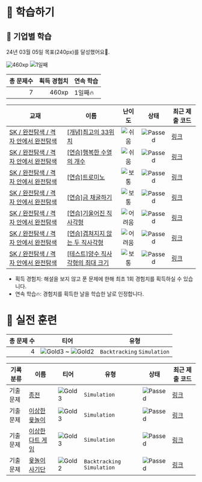 # 📖 학습하기

## 🚀 기업별 학습
24년 03월 05일 목표(240px)를 달성했어요🥳.

![460xp](https://img.shields.io/badge/EXP-460xp-%235cb85c.svg?for-the-badge)
![1일째](https://img.shields.io/badge/연속학습-1일째-%23E34F26.svg?for-the-badge)

|총 문제수|획득 경험치|연속 학습|
|---:|---:|---|
7|460xp|1일째🔥|

|교재|이름|난이도|상태|최근 제출 코드|
|---|---|:---:|:---:|---|
|[SK / 완전탐색 / 격자 안에서 완전탐색](https://www.codetree.ai/missions?missionId=18)|[[개념]최고의 33위치](https://www.codetree.ai/missions/18/problems/best-place-of-33)|![쉬움][easy]|![Passed][passed]|[링크](https://github.com/kebuni/codetree-TILs/blob/main/240305/%EC%B5%9C%EA%B3%A0%EC%9D%98%2033%EC%9C%84%EC%B9%98/best-place-of-33.py)|
|[SK / 완전탐색 / 격자 안에서 완전탐색](https://www.codetree.ai/missions?missionId=18)|[[연습]행복한 수열의 개수](https://www.codetree.ai/missions/18/problems/number-of-happy-sequence)|![쉬움][easy]|![Passed][passed]|[링크](https://github.com/kebuni/codetree-TILs/blob/main/240305/%ED%96%89%EB%B3%B5%ED%95%9C%20%EC%88%98%EC%97%B4%EC%9D%98%20%EA%B0%9C%EC%88%98/number-of-happy-sequence.py)|
|[SK / 완전탐색 / 격자 안에서 완전탐색](https://www.codetree.ai/missions?missionId=18)|[[연습]트로미노](https://www.codetree.ai/missions/18/problems/tromino)|![보통][medium]|![Passed][passed]|[링크](https://github.com/kebuni/codetree-TILs/blob/main/240305/%ED%8A%B8%EB%A1%9C%EB%AF%B8%EB%85%B8/tromino.py)|
|[SK / 완전탐색 / 격자 안에서 완전탐색](https://www.codetree.ai/missions?missionId=18)|[[연습]금 채굴하기](https://www.codetree.ai/missions/18/problems/gold-mining)|![보통][medium]|![Passed][passed]|[링크](https://github.com/kebuni/codetree-TILs/blob/main/240305/%EA%B8%88%20%EC%B1%84%EA%B5%B4%ED%95%98%EA%B8%B0/gold-mining.py)|
|[SK / 완전탐색 / 격자 안에서 완전탐색](https://www.codetree.ai/missions?missionId=18)|[[연습]기울어진 직사각형](https://www.codetree.ai/missions/18/problems/slanted-rectangle)|![어려움][hard]|![Passed][passed]|[링크](https://github.com/kebuni/codetree-TILs/blob/main/240305/%EA%B8%B0%EC%9A%B8%EC%96%B4%EC%A7%84%20%EC%A7%81%EC%82%AC%EA%B0%81%ED%98%95/slanted-rectangle.py)|
|[SK / 완전탐색 / 격자 안에서 완전탐색](https://www.codetree.ai/missions?missionId=18)|[[연습]겹쳐지지 않는 두 직사각형](https://www.codetree.ai/missions/18/problems/non-overlapping-two-rectangles)|![어려움][hard]|![Passed][passed]|[링크](https://github.com/kebuni/codetree-TILs/blob/main/240305/%EA%B2%B9%EC%B3%90%EC%A7%80%EC%A7%80%20%EC%95%8A%EB%8A%94%20%EB%91%90%20%EC%A7%81%EC%82%AC%EA%B0%81%ED%98%95/non-overlapping-two-rectangles.py)|
|[SK / 완전탐색 / 격자 안에서 완전탐색](https://www.codetree.ai/missions?missionId=18)|[[테스트]양수 직사각형의 최대 크기](https://www.codetree.ai/missions/18/problems/max-area-of-positive-rectangle)|![보통][medium]|![Passed][passed]|[링크](https://github.com/kebuni/codetree-TILs/blob/main/240305/%EC%96%91%EC%88%98%20%EC%A7%81%EC%82%AC%EA%B0%81%ED%98%95%EC%9D%98%20%EC%B5%9C%EB%8C%80%20%ED%81%AC%EA%B8%B0/max-area-of-positive-rectangle.py)|


* 획득 경험치: 해설을 보지 않고 푼 문제에 한해 최초 1회 경험치를 획득하실 수 있습니다.
* 연속 학습🔥: 경험치를 획득한 날을 학습한 날로 인정합니다.


# 🥇 실전 훈련
|총 문제 수|티어|유형|
|---:|---|---|
|4|![Gold3][g3] ~ ![Gold2][g2]|`Backtracking` `Simulation`|

|기록분류|이름|티어|유형|상태|최근 제출 코드|
|---|---|---|---|---|---|
|기출문제|[종전](https://www.codetree.ai/training-field/frequent-problems/problems/war-finish)|![Gold3][g3]|`Simulation`|![Passed][passed]|[링크](https://github.com/kebuni/codetree-TILs/blob/main/240305/%EC%A2%85%EC%A0%84/war-finish.py)|
|기출문제|[이상한 윷놀이](https://www.codetree.ai/training-field/frequent-problems/problems/odd-woodstick-game)|![Gold3][g3]|`Simulation`|![Passed][passed]|[링크](https://github.com/kebuni/codetree-TILs/blob/main/240305/%EC%9D%B4%EC%83%81%ED%95%9C%20%EC%9C%B7%EB%86%80%EC%9D%B4/odd-woodstick-game.py)|
|기출문제|[이상한 다트 게임](https://www.codetree.ai/training-field/frequent-problems/problems/odd-dart-game)|![Gold3][g3]|`Simulation`|![Passed][passed]|[링크](https://github.com/kebuni/codetree-TILs/blob/main/240305/%EC%9D%B4%EC%83%81%ED%95%9C%20%EB%8B%A4%ED%8A%B8%20%EA%B2%8C%EC%9E%84/odd-dart-game.py)|
|기출문제|[윷놀이 사기단](https://www.codetree.ai/training-field/frequent-problems/problems/woodstick-fraud)|![Gold2][g2]|`Backtracking` `Simulation`|![Passed][passed]|[링크](https://github.com/kebuni/codetree-TILs/blob/main/240305/%EC%9C%B7%EB%86%80%EC%9D%B4%20%EC%82%AC%EA%B8%B0%EB%8B%A8/woodstick-fraud.py)|










[b5]: https://img.shields.io/badge/Bronze_5-%235D3E31.svg
[b4]: https://img.shields.io/badge/Bronze_4-%235D3E31.svg
[b3]: https://img.shields.io/badge/Bronze_3-%235D3E31.svg
[b2]: https://img.shields.io/badge/Bronze_2-%235D3E31.svg
[b1]: https://img.shields.io/badge/Bronze_1-%235D3E31.svg
[s5]: https://img.shields.io/badge/Silver_5-%23394960.svg
[s4]: https://img.shields.io/badge/Silver_4-%23394960.svg
[s3]: https://img.shields.io/badge/Silver_3-%23394960.svg
[s2]: https://img.shields.io/badge/Silver_2-%23394960.svg
[s1]: https://img.shields.io/badge/Silver_1-%23394960.svg
[g5]: https://img.shields.io/badge/Gold_5-%23FFC433.svg
[g4]: https://img.shields.io/badge/Gold_4-%23FFC433.svg
[g3]: https://img.shields.io/badge/Gold_3-%23FFC433.svg
[g2]: https://img.shields.io/badge/Gold_2-%23FFC433.svg
[g1]: https://img.shields.io/badge/Gold_1-%23FFC433.svg
[p5]: https://img.shields.io/badge/Platinum_5-%2376DDD8.svg
[p4]: https://img.shields.io/badge/Platinum_4-%2376DDD8.svg
[p3]: https://img.shields.io/badge/Platinum_3-%2376DDD8.svg
[p2]: https://img.shields.io/badge/Platinum_2-%2376DDD8.svg
[p1]: https://img.shields.io/badge/Platinum_1-%2376DDD8.svg
[passed]: https://img.shields.io/badge/Passed-%23009D27.svg
[failed]: https://img.shields.io/badge/Failed-%23D24D57.svg
[easy]: https://img.shields.io/badge/쉬움-%235cb85c.svg?for-the-badge
[medium]: https://img.shields.io/badge/보통-%23FFC433.svg?for-the-badge
[hard]: https://img.shields.io/badge/어려움-%23D24D57.svg?for-the-badge